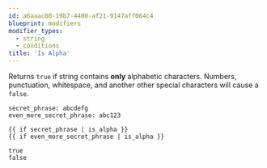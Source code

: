 ```yaml
---
id: a6aaac80-19b7-4400-af21-9147aff064c4
blueprint: modifiers
modifier_types:
  - string
  - conditions
title: 'Is Alpha'
---
```

Returns `true` if string contains **only** alphabetic characters. Numbers, punctuation, whitespace, and another other special characters will cause a `false`.

```.language-yaml
secret_phrase: abcdefg
even_more_secret_phrase: abc123
```

```
{{ if secret_phrase | is_alpha }}
{{ if even_more_secret_phrase | is_alpha }}
```

```.language-output
true
false
```
